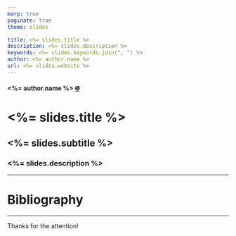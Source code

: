 ```yaml
---
marp: true
paginate: true
theme: slides

title: <%= slides.title %>
description: <%= slides.description %>
keywords: <%= slides.keywords.join(", ") %>
author: <%= author.name %>
url: <%= slides.website %>
---
```


<!-- _class: title -->

#### <%= author.name %> [🌐](<%= author.website %>)

# <%= slides.title %>

## <%= slides.subtitle %>

### <%= slides.description %>

<!-- footer: "Latest update: YYYY-MM-DD"  -->

---

<!-- _class: bibliography -->

# Bibliography

---

<!-- _class: conclusion -->

Thanks for the attention!
